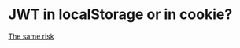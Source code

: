 # JWT in localStorage or in cookie?
[The same risk](https://stackoverflow.com/questions/34817617/should-jwt-be-stored-in-localstorage-or-cookie) 
